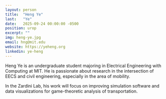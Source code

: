 ```yaml
---
layout: person
title:  "Heng Ye"
last:   "Ye"
date:   2025-09-24 00:00:00 -0500
position: urop
excerpt: ""
img: heng-ye.jpg
email: hng@mit.edu
website: https://yeheng.org
linkedin: ye-heng
---
```


Heng Ye is an undergraduate student majoring in Electrical Engineering with Computing at MIT. 
He is passionate about research in the intersection of EECS and civil engineering, especially in the area of mobility.

In the Zardini Lab, his work will focus on improving simulation software and data visualizations for game-theoretic analysis of transportation. 